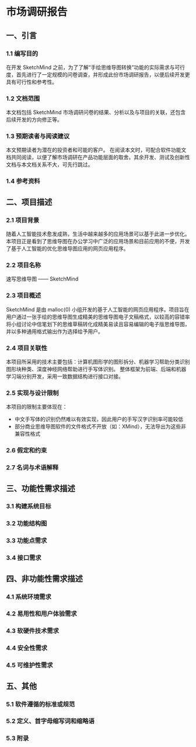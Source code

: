 # 市场调研报告

## 一、引言

### 1.1 编写目的

在开发 SketchMind 之前，为了了解“手绘思维导图转换”功能的实际需求与可行度，首先进行了一定规模的问卷调查，并形成此份市场调研报告，以便后续开发更具有可行性和参考性。

### 1.2 文档范围

本文档包括 SketchMind 市场调研问卷的结果、分析以及与项目的关联，还包含后续开发的方向修正等。

### 1.3 预期读者与阅读建议

本文预期读者为潜在的投资者和可能的客户。
在阅读本文时，可配合软件功能文档共同阅读，以便了解市场调研在产品功能层面的取舍。其余开发、测试及创新性文档与本文档关系不大，可先行跳过。

### 1.4 参考资料

## 二、项目描述

### 2.1 项目背景

随着人工智能技术愈发成熟，生活中越来越多的应用场景可以基于此进一步优化。本项目正是看到了思维导图在办公学习中广泛的应用场景和目前应用的不便，开发了基于人工智能的优化思维导图应用的网页应用程序。

### 2.2 项目名称

速写思维导图 —— SketchMind

### 2.3 项目概述

SketchMind 是由 malloc(0) 小组开发的基于人工智能的网页应用程序。项目旨在用户通过一张手绘的思维导图生成精美的思维导图电子文稿格式，以较高的容错率将小组讨论中信笔划下的思维草稿转化成精美易读且容易编辑的电子版思维导图，并以多种通用格式输出作为选择给予用户。

### 2.4 项目关联性

本项目所采用的技术主要包括：计算机图形学的图形拆分、机器学习帮助分类识别图形块种类、深度神经网络帮助进行手写体识别。
整体框架为前端、后端和机器学习端分别开发，采用一致数据结构进行接口对接。

### 2.5 实现与设计限制

本项目的限制主要体现在：
* 中文手写体的识别仍然难以有效实现，因此用户的手写汉字识别率可能较低
* 部分商业思维导图软件的文件格式不开放（如：XMind），无法导出为这些非兼容性格式

### 2.6 假定和约束



### 2.7 名词与术语解释

## 三、功能性需求描述

### 3.1 构建系统目标

### 3.2 功能结构图

### 3.3 功能点需求

### 3.4 接口需求

## 四、非功能性需求描述

### 4.1 系统环境需求

### 4.2 易用性和用户体验需求

### 4.3 软硬件技术需求

### 4.4 安全性需求

### 4.5 可维护性需求

## 五、其他

### 5.1 软件遵循的标准或规范

### 5.2 定义、首字母缩写词和缩略语

### 5.3 附录